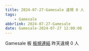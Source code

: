 ```yaml
---
title: 2024-07-27-Gamesale 違規 0 人
tags:
    - Gamesale
abbrlink: 2024-07-27-Gamesale
date: Gamesale-2024-07-27 12:00:00
---
```

Gamesale 板 [板規連結](https://www.ptt.cc/bbs/Gossiping/M.1637425085.A.07D.html)
昨天違規 0 人
